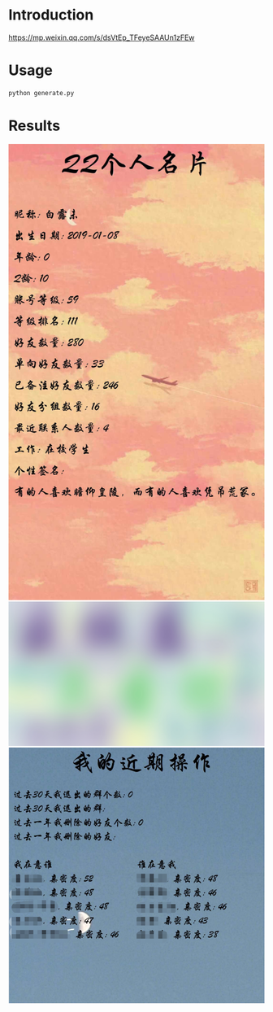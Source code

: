 # Introduction
https://mp.weixin.qq.com/s/dsVtEp_TFeyeSAAUn1zFEw

# Usage
```sh
python generate.py
```

# Results
![img](./results/personal_info.jpg)  
![img](./results/friends_info.jpg)  
![img](./results/recent_operation_info.jpg)